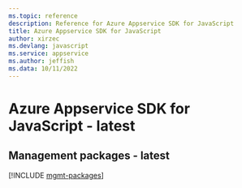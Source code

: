 ```yaml
---
ms.topic: reference
description: Reference for Azure Appservice SDK for JavaScript
title: Azure Appservice SDK for JavaScript
author: xirzec
ms.devlang: javascript
ms.service: appservice
ms.author: jeffish
ms.data: 10/11/2022
---
```

# Azure Appservice SDK for JavaScript - latest

## Management packages - latest
[!INCLUDE [mgmt-packages](appservice-mgmt-index.md)]